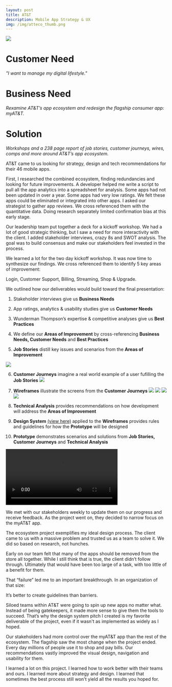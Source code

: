 ```yaml
---
layout: post
title: AT&T
description: Mobile App Strategy & UX
img: /img/atteco_thumb.png
---
```


<img class="img_scale" src="/img/atteco_cover.png"/>

# Customer Need
*"I want to manage my digital lifestyle."*

# Business Need
*Rexamine AT&T’s app ecosystem and redesign the flagship consumer app: myAT&T.*

# Solution
*Workshops and a 238 page report of  job stories, customer journeys, wires, comps and more around AT&T’s app ecosystem.*

AT&T came to us looking for strategy, design and tech recommendations for their 46 mobile apps.

First, I researched the combined ecosystem, finding redundancies and looking for future improvements. A developer helped me write a script to pull all the app analytics into a spreadsheet for analysis. Some apps had not been updated in over a year. Some apps had very low ratings. We felt these apps could be eliminated or integrated into other apps.  I asked our strategist to gather app reviews. We cross referenced them with the quantitative data. Doing research separately limited confirmation bias at this early stage.

Our leadership team put together a deck for a kickoff workshop. We had a lot of good strategic thinking, but I saw a need for more interactivity with the client. I added stakeholder interviews, crazy 8s and SWOT analysis. The goal was to build consensus and make our stakeholders feel invested in the process.

We learned a lot for the two day kickoff workshop. It was now time to synthesize our findings. We cross referenced them to identify 5 key areas of improvement:

Login, Customer Support, Billing, Streaming, Shop & Upgrade.

We outlined how our deliverables would build toward the final presentation:

1. Stakeholder interviews give us **Business Needs**

2. App ratings, analytics & usability studies give us **Customer Needs**

3. Wunderman Thompson’s expertise & competitive analyses give us **Best Practices**

4. We define our **Areas of Improvement** by cross-referencing **Business Needs, Customer Needs** and **Best Practices**

5. **Job Stories** distill key issues and scenarios from the **Areas of Improvement**
<img class="img_scale" src="/img/jobstory.png"/>

6. **Customer Journeys** imagine a real world example of a user fufilling the **Job Stories**
<a href="http://www.mrclintmiller.com/img/journey.png"><img class="img_scale" src="/img/journey.png"/></a>

7. **Wireframes** illustrate the screens from the **Customer Journeys**
<a href="http://www.mrclintmiller.com/img/wire001.png"><img class="img_scale" src="/img/wire001.png"/></a>
<a href="http://www.mrclintmiller.com/img/wire002.png"><img class="img_scale" src="/img/wire002.png"/></a>
<a href="http://www.mrclintmiller.com/img/wire003.png"><img class="img_scale" src="/img/wire003.png"/></a>
<a href="http://www.mrclintmiller.com/img/wire004.png"><img class="img_scale" src="/img/wire004.png"/></a>

8. **Technical Analysis** provides recommendations on how development will address the **Areas of Improvement**

9. **Design System** <a href="http://www.mrclintmiller.com/img/blueprint_ds.pdf" target="_blank">(view here)</a> applied to the **Wireframes** provides rules and guidelines for how the **Prototype** will be designed

10. **Prototype** demonstrates scenarios and solutions from **Job Stories, Customer Journeys** and **Technical Analysis**
<video class="vid1" width="350" controls>
  <source src="/img/prototype.mp4" type="video/mp4">
  Your browser does not support HTML5 video.
</video>


We met with our stakeholders weekly to update them on our progress and receive feedback. As the project went on, they decided to narrow focus on the myAT&T app.

The ecosystem project exemplifies my ideal design process. The client came to us with a massive problem and trusted us as a team to solve it. We did so based on research, not hunches.

Early on our team felt that many of the apps should be removed from the store all together. While I still think that is true, the client didn’t follow through. Ultimately that would have been too large of a task, with too little of a benefit for them. 

That “failure” led me to an important breakthrough. In an organization of that size:

It’s better to create guidelines than barriers.

Siloed teams within AT&T were going to spin up new apps no matter what. Instead of being gatekeepers, it made more sense to give them the tools to succeed. That’s why the design system pitch I created is my favorite deliverable of the project, even if it wasn't as implemented as widely as I hoped.

Our stakeholders had more control over the myAT&T app than the rest of the ecosystem. The flagship saw the most change when the project ended. Every day millions of people use it to shop and pay bills. Our recommendations vastly improved the visual design, navigation and usability for them.

I learned a lot on this project. I learned how to work better with their teams and ours. I learned more about strategy and design. I learned that sometimes the best process still won't yield all the results you hoped for.

